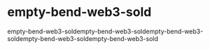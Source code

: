 # empty-bend-web3-sold
empty-bend-web3-soldempty-bend-web3-soldempty-bend-web3-soldempty-bend-web3-soldempty-bend-web3-sold
